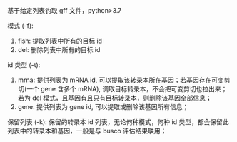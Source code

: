 基于给定列表钓取 gff 文件，python>3.7

模式 (-f):  
  1. fish: 提取列表中所有的目标 id
  2. del: 删除列表中所有的目标 id

id 类型 (-t):
  1. mrna: 提供列表为 mRNA id, 可以提取该转录本所在基因；若基因存在可变剪切(一个 gene 含多个 mRNA), 调取目标转录本，不会把可变剪切也拉出来；若为 del 模式，且基因有且只有目标转录本，则删除该基因全部信息；
  2. gene: 提供列表为 gene id, 可以提取或删除该基因所有信息；

保留列表 (-k):
  保留的转录本 id 列表，无论何种模式，何种 id 类型，都会保留此列表中的转录本和基因，一般是与 busco 评估结果联用；
